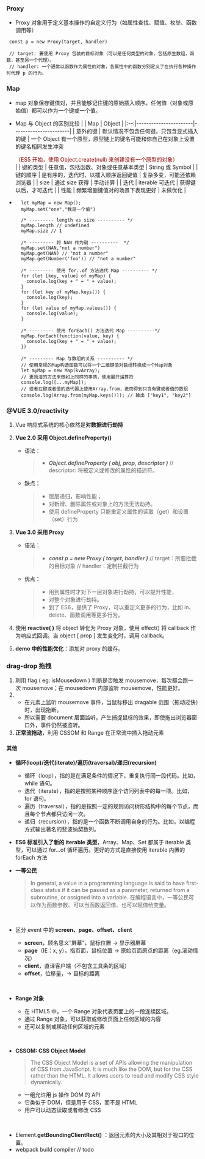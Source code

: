 ### Proxy

- Proxy 对象用于定义基本操作的自定义行为（如属性查找、赋值、枚举、函数调用等）

```
 const p = new Proxy(target, handler)

 // target: 要使用 Proxy 包装的目标对象（可以是任何类型的对象，包括原生数组，函数，甚至另一个代理）。
 // handler: 一个通常以函数作为属性的对象，各属性中的函数分别定义了在执行各种操作时代理 p 的行为。

```

### Map

- map 对象保存键值对，并且能够记住键的原始插入顺序。任何值（对象或原始值）都可以作为一个键或一个值。
- Map 与 Object 的区别比较
  | | Map | Object |
  |:--:|-----------------------|-----------------------|
  | 意外的键 | 默认情况不包含任何键。只包含显式插入的键 | 一个 Object 有一个原型，原型链上的键名可能和你自己在对象上设置的键名相同发生冲突<br><div style="color:darkred">（ES5 开始，使用 Object.create(null) 来创建没有一个原型的对象）</div>|
  | 键的类型 | 任意值，包括函数、对象或任意基本类型 | String 或 Symbol |
  | 键的顺序 | 是有序的，迭代时，以插入顺序返回键值 | 复杂多变，可能还依赖浏览器 |
  | size | 通过 size 获得 | 手动计算 |
  | 迭代 | iterable 可迭代 | 获得键以后，才可迭代 |
  | 性能 | 频繁增删键值对的场景下表现更好 | 未做优化 |

- ```
    let myMap = new Map();
    myMap.set("one","我是一个值")

    /* --------- length vs size ---------- */
    myMap.length // undefined
    myMap.size // 1

    /* --------- 将 NAN 作为键 ----------  */
    myMap.set(NAN,"not a number")
    myMap.get(NAN) // "not a number"
    myMap.get(Number('foo')) // "not a number"

    /* --------- 使用 for..of 方法迭代 Map ---------- */
    for (let [key, value] of myMap) {
      console.log(key + " = " + value);
    }
    for (let key of myMap.keys()) {
      console.log(key);
    }
    for (let value of myMap.values()) {
      console.log(value);
    }

    /* --------- 使用 forEach() 方法迭代 Map ----------*/
    myMap.forEach(function(value, key) {
      console.log(key + " = " + value);
    })

    /* --------- Map 与数组的关系 ---------- */
    // 使用常规的Map构造函数可以将一个二维键值对数组转换成一个Map对象
    let myMap = new Map(kvArray);
    // 更简洁的方法来做如上同样的事情，使用展开运算符
    console.log([...myMap]);
    // 或者在键或者值的迭代器上使用Array.from，进而得到只含有键或者值的数组
    console.log(Array.from(myMap.keys())); // 输出 ["key1", "key2"]

  ```

### @VUE 3.0/reactivity

1. Vue 响应式系统的核心依然是**对数据进行劫持**
2. **Vue 2.0 采用 Object.defineProperty()**

   - 语法：

     > - **_Object.defineProperty ( obj, prop, descriptor )_**
     >   // descriptor: 将被定义或修改的属性的描述符。

   - 缺点：
     > - 层层递归，影响性能；
     > - 对新增、删除属性或对象上的方法无法劫持。
     > - 使用 defineProperty 只能重定义属性的读取（get）和设置（set）行为

3. **Vue 3.0 采用 Proxy**

   - 语法：

     > - **_const p = new Proxy ( target, handler )_**
     >   // target：所要拦截的目标对象
     >   // handler：定制拦截行为

   - 优点：
     > - 用到属性时才对下一层对象进行劫持，可以提升性能，
     > - 对整个对象进行劫持。
     > - 到了 ES6，提供了 Proxy，可以重定义更多的行为，比如 in、delete、函数调用等更多行为。

4. 使用 **reactive( )** 将 object 转化为 Proxy 对象，使用 effect() 将 callback 作为响应式回调。当 object [ prop ] 发生变化时，调用 callback。

5. **demo 中的性能优化**：添加对 proxy 的缓存。

### drag-drop 拖拽

1. 利用 flag ( eg: isMousedown ) 判断是否触发 mousemove，每次都会跑一次 mousemove；在 mousedown 内部监听 mousemove，性能更好。
2. - 在元素上监听 mousemove 事件，当鼠标移出 dragable 范围（拖动过快）时，出现拖断。
   - 所以需要 document 层面监听，产生捕捉鼠标的效果，即使拖出浏览器窗口外，事件仍然被监听。
3. **正常流拖动**，利用 CSSOM 和 Range 在正常流中插入拖动元素

#### 其他

- **循环(loop)/迭代(iterate)/遍历(traversal)/递归(recursion)**

  - 循环（loop），指的是在满足条件的情况下，重复执行同一段代码。比如，while 语句。
  - 迭代（iterate），指的是按照某种顺序逐个访问列表中的每一项。比如，for 语句。
  - 遍历（traversal），指的是按照一定的规则访问树形结构中的每个节点，而且每个节点都只访问一次。
  - 递归（recursion），指的是一个函数不断调用自身的行为。比如，以编程方式输出著名的斐波纳契数列。
    <br>

- **ES6 标准引入了新的 iterable 类型**，Array、Map、Set 都属于 iterable 类型，可以通过 for...of 循环遍历。更好的方式是直接使用 iterable 内置的 forEach 方法
  <br>

- **一等公民**

  > In general, a value in a programming language is said to have ﬁrst-class status if it can be passed as a parameter, returned from a subroutine, or assigned into a variable.
  > 在编程语言中，一等公民可以作为函数参数、可以当函数返回值、也可以赋值给变量。

<br>

- 区分 event 中的 **screen、page、offset、client**

  - **screen**，顾名思义“屏幕”，鼠标位置 -> 显示器屏幕
  - **page**（IE：x, y），指页面，鼠标位置 -> 原始页面原点的距离（eg.滚动情况）
  - **client**，直译客户端（不包含工具条的区域）
  - **offset**，位移量，-> 目标的距离

<br>

- **Range 对象**

  - 在 HTML5 中，一个 Range 对象代表页面上的一段连续区域。
  - 通过 Range 对象，可以获取或修改页面上任何区域的内容
  - 还可以复制或移动任何区域的元素

<br>

- **CSSOM: CSS Object Model**

  > The CSS Object Model is a set of APIs allowing the manipulation of CSS from JavaScript. It is much like the DOM, but for the CSS rather than the HTML. It allows users to read and modify CSS style dynamically.

  - 一组允许用 js 操作 DOM 的 API
  - 它类似于 DOM，但是用于 CSS，而不是 HTML
  - 用户可以动态读取或者修改 CSS

<br>

- Element.**getBoundingClientRect()** ：返回元素的大小及其相对于视口的位置。
- webpack build compiler // todo
